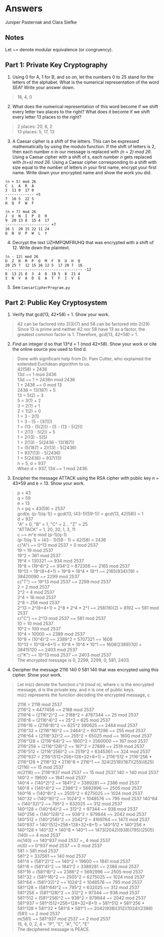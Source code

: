 # Answers

Juniper Pasternak and Clara Siefke

## Notes

Let \~= denote modular equivalence (or congruency).

## Part 1: Private Key Cryptography

1. Using 0 for A, 1 for B, and so on, let the numbers 0 to 25 stand for the letters of the alphabet. What is the numerical representation of the word SEA? Write your answer down.

> 18, 4, 0

2. What does the numerical representation of this word become if we shift every letter two places to the right? What does it become if we shift every letter 13 places to the right?

> 2 places: 20, 6, 2  
> 13 places: 5, 17, 13  

3. A Caesar cipher is a shift of the letters. This can be expressed mathematically by using the modulo function. If the shift of letters is 2, then each number _n_ in our message is replaced with _(n + 2) mod 26_. Using a Caesar cipher with a shift of _s_, each number _n_ gets replaced with _(n+s) mod 26_. Using a Caesar cipher corresponding to a shift with size equal to the number of letters in your first name, encrypt your first name. Write down your encrypted name and show the work you did.

```text
(n + 5) mod 26
C  L  A  R  A
2  11 0  17 0
------------- +5
7  16 5  22 5
H  Q  F  W  F

(n + 7) mod 26
J  U  N  I  P  E  R
9  20 13 8  15 4  17
-------------------- +7
16 1  20 15 22 11 24
Q  B  U  P  W  L  Y
```

4. Decrypt the text UZHMPQMFRUHQ that was encrypted with a shift of 12. Write down the plaintext.

```text
(n - 12) mod 26
U  Z  H  M  P  Q  M  F  R  U  H  Q
20 25 7  12 15 16 12 5  17 20 7  16
----------------------------------- -12
8  13 21 0  3  4  0  19 5  8  21 4
I  N  V  A  D  E  A  T  F  I  V  E
```

5. See `CaesarCipherProgram.py`

## Part 2: Public Key Cryptosystem

1. Verify that gcd(13, 42\*58) = 1. Show your work.

> 42 can be factored into 2(3)(7) and 58 can be factored into 2(29). Since 13 is prime and neither 42 nor 58 have 13 as a factor, the greatest common factor is 1. Therefore, gcd(13, 42\*58) = 1.

2. Find an integer d so that 13\*d = 1 (mod 42\*58). Show your work or cite the online source you used to find d.

> Done with significant help from Dr. Pam Cutter, who explained the extended Euclidean algorithm to us.  
> 42(58) = 2436  
> 13d \~= 1 mod 2436  
> 13d \~= 1 + 2436n mod 2436  
> 1 + 2436 \~= 0 mod 13  
> 2436 = 13(187) + 5  
> 13 = 5(2) + 3  
> 5 = 3(1) + 2  
> 3 = 2(1) + 1  
> 2 = 1(2) + 0  
> 1 = 3 - 2(1)  
> 1 = 3 - (5 - (3(1)))  
> 1 = (13 - (5(2))) - (5 - (13 - 5(2)))  
> 1 = 2(13 - 5(2)) + 5  
> 1 = 2(13) - 5(5)  
> 1 = 2(13) - 5(2436 - 13(187))  
> 1 = (5(187) + 2)(13) - 5(2436)  
> 1 = 937(13) - 5(2436)  
> 1 + 5(2436) = 937(13)  
> n = 5, d = 937  
> When d = 937, 13d \~= 1 mod 2436.  

3. Encipher the message ATTACK using the RSA cipher with public key n = 43\*59 and e = 13. Show your work.

> p = 43  
> q = 59  
> e = 13  
> n = pq = 43(59) = 2537  
> gcd(e, (p-1)(q-1)) = gcd(13, (43-1)(59-1)) = gcd(13, 42(58)) = 1  
> d = 937  
> "A" = 0, "B" = 1, "C" = 2... "Z" = 25  
> "ATTACK" = 1, 20, 20, 1, 3, 11  
> c \~= m^e mod (p-1)(q-1)  
> (p-1)(q-1) = (43 - 1)(59 - 1) = 42(58) = 2436  
> c("A") \~= 0^13 mod 2537 = 0 mod 2537  
> 19 = 19 mod 2537  
> 19^2 = 361 mod 2537  
> 19^4 = 130321 \~= 934 mod 2537  
> 19^8 = (19^4)^2 \~= 934^2 = 872356 \~= 2165 mod 2537  
> 19^13 = 19^(8+4+1) = 19^8 \* 19^4 \* 19^1 \~= 2165(934)(19) = 38420090 \~= 2299 mod 2537  
> c("T") \~= 19^13 mod 2537 \~= 2299 mod 2537  
> 2 = 2 mod 2537  
> 2^2 = 4 mod 2537  
> 2^4 = 16 mod 2537  
> 2^8 = 256 mod 2537  
> 2^13 = 2^(8+4+1) = 2^8 \* 2^4 \* 2^1 \~= 256(16)(2) = 8192 \~= 581 mod 2537  
> c("C") \~= 2^13 mod 2537 \~= 581 mod 2537  
> 10 = 10 mod 2537  
> 10^2 = 100 mod 2537  
> 10^4 = 10000 \~= 2389 mod 2537  
> 10^8 = (10^4)^2 \~= 2389^2 = 5707321 \~= 1608  
> 10^13 = 10^(8+4+1) = 10^8 \* 10^4 \* 10^1 \~= 1608(2389)(10) = 38415120 \~= 2403 mod 2537  
> c("K") \~= 10^13 mod 2537 \~= 2403 mod 2537  
> The encrypted message is 0, 2299, 2299, 0, 581, 2403.  

4. Decipher the message 2116 140 0 581 140 that was encrypted using this cipher. Show your work.

> Let m(c) denote the function c^d (mod n), where c is the encrypted message,
> d is the private key, and n is one of public keys.  
> m(c) represents the function decoding the encrypted message, c.  
>
> 2116 = 2116 mod 2537  
> 2116^2 = 4477456 \~= 2188 mod 2537  
> 2116^4 = (2116^2)^2 \~= 2188^2 = 4787344 \~= 25 mod 2537  
> 2116^8 = (2116^4)^2 \~= 25^2 = 625 mod 2537  
> 2116^16 = (2116^8)^2 \~= 625^2 390625 \~= 2464 mod 2537  
> 2116^32 = (2116^16)^2 \~= 2464^2 = 6071296 \~= 255 mod 2537  
> 2116^64 = (2116^32)^2 \~= 255^2 = 65025 mod \~= 1600 mod 2537  
> 2116^128 = (2116^64)^2 \~= 1600^2 = 2560000 \~= 167 mod 2537  
> 2116^256 = (2116^128)^2 \~= 167^2 = 27889 \~= 2519 mod 2537  
> 2116^512 = (2116^256)^2 \~= 2519^2 = 6345361 \~= 324 mod 2537  
> 2116^937 = 2116^(512+256+128+32+8+1) = 2116^512 \* 2116^256 \* 2116^128 \* 2116^32 \* 2116^8 \* 2116^1 \~= 324(2519)(167)(255)(625)(2116) \~= 15 mod 2537  
> m(2116) \~= 2116^937 mod 2537 \~= 15 mod 2537
> 140 = 140 mod 2537  
> 140^2 = 19600 \~= 1841 mod 2537  
> 140^4 = (140^2)^2 \~= 1841^2 = 3389281 \~= 2386 mod 2537  
> 140^8 = (140^4)^2 \~= 2386^2 = 5692996 \~= 2505 mod 2537  
> 140^16 = (140^8)^2 \~= 2505^2 = 6275025 \~= 1024 mod 2537  
> 140^32 = (140^16)^2 \~= 1024^2 = 1048576 \~= 795 mod 2537
> 140^64 = (140^32)^2 \~= 795^2 = 632025 \~= 312 mod 2537  
> 140^128 = (140^64)^2 \~= 312^2 = 97344 \~= 938 mod 2537  
> 140^256 = (140^128)^2 \~= 938^2 = 879844 \~= 2042 mod 2537  
> 140^512 = (140^256)^2 \~= 2042^2 = 4169764 \~= 1473 mod 2537  
> 140^937 = 140^(512+256+128+32+8+1) = 140^512 \* 140^256 \* 140^128 \* 140^32 \* 140^8 \* 140^1 \~= 1473(2042)(938)(795)(2505)(140) \~= 4 mod 2537  
> m(140) \~= 140^937 mod 2537 =_ 4 mod 2537  
> m(0) \~= 0^937 mod 2537 \~= 0 mod 2537  
> 581 = 581 mod 2537  
> 581^2 = 337561 \~= 140 mod 2537  
> 581^4 = (581^2)^2 \~= 140^2 = 19600 \~= 1841 mod 2537  
> 581^8 = (581^4)^2 \~= 1841^2 = 3389281 \~= 2386 mod 2537  
> 581^16 = (581^8)^2 \~= 2386^2 = 5692996 \~= 2505 mod 2537  
> 581^32 = (581^16)^2 \~= 2505^2 = 6275025 \~= 1024 mod 2537  
> 581^64 = (581^32)^2 \~= 1024^2 = 1048576 \~= 795 mod 2537  
> 581^128 = (581^64)^2 \~= 795^2 = 632025 \~= 312 mod 2537  
> 581^256 = (581^128)^2 \~= 312^2 = 97344 \~= 938 mod 2537  
> 581^512 = (581^256)^2 \~= 938^2 = 879844 \~= 2042 mod 2537
> 581^937 = 581^(512+256+128+32+8+1) = 581^512 \* 581^256 \* 581^128 \* 581^32 \* 581^8 \* 581^1 \~= 2042(938)(312)(1024)(2386)(581) \~= 2 mod 2537  
> m(581) \~= 581^937 mod 2537 \~= 2 mod 2537  
> 15, 4, 0, 2, 4 = "P", "E", "A", "C", "E"  
> The deciphered message is PEACE.
